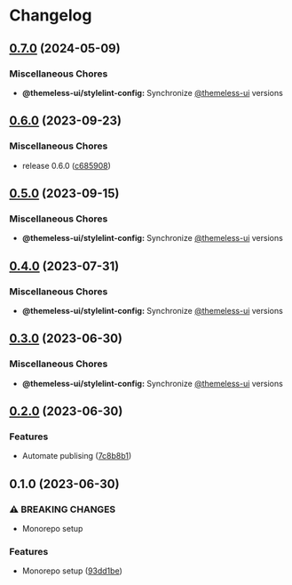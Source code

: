 # Changelog

## [0.7.0](https://github.com/jtiala/themeless-ui/compare/@themeless-ui/stylelint-config-v0.6.0...@themeless-ui/stylelint-config-v0.7.0) (2024-05-09)


### Miscellaneous Chores

* **@themeless-ui/stylelint-config:** Synchronize [@themeless-ui](https://github.com/themeless-ui) versions

## [0.6.0](https://github.com/jtiala/themeless-ui/compare/@themeless-ui/stylelint-config-v0.5.0...@themeless-ui/stylelint-config-v0.6.0) (2023-09-23)


### Miscellaneous Chores

* release 0.6.0 ([c685908](https://github.com/jtiala/themeless-ui/commit/c6859081ea81ca09ab7b099dd3b18469b52e0f13))

## [0.5.0](https://github.com/jtiala/themeless-ui/compare/@themeless-ui/stylelint-config-v0.4.0...@themeless-ui/stylelint-config-v0.5.0) (2023-09-15)


### Miscellaneous Chores

* **@themeless-ui/stylelint-config:** Synchronize [@themeless-ui](https://github.com/themeless-ui) versions

## [0.4.0](https://github.com/jtiala/themeless-ui/compare/@themeless-ui/stylelint-config-v0.3.0...@themeless-ui/stylelint-config-v0.4.0) (2023-07-31)


### Miscellaneous Chores

* **@themeless-ui/stylelint-config:** Synchronize [@themeless-ui](https://github.com/themeless-ui) versions

## [0.3.0](https://github.com/jtiala/themeless-ui/compare/@themeless-ui/stylelint-config-v0.2.0...@themeless-ui/stylelint-config-v0.3.0) (2023-06-30)


### Miscellaneous Chores

* **@themeless-ui/stylelint-config:** Synchronize [@themeless-ui](https://github.com/themeless-ui) versions

## [0.2.0](https://github.com/jtiala/themeless-ui/compare/@themeless-ui/stylelint-config-v0.1.0...@themeless-ui/stylelint-config-v0.2.0) (2023-06-30)


### Features

* Automate publising ([7c8b8b1](https://github.com/jtiala/themeless-ui/commit/7c8b8b15c2f07054e8b6e723e259ba6467858fd5))

## 0.1.0 (2023-06-30)


### ⚠ BREAKING CHANGES

* Monorepo setup

### Features

* Monorepo setup ([93dd1be](https://github.com/jtiala/themeless-ui/commit/93dd1be93af8ff892fbe773d9d3f8e3f64d256cd))
